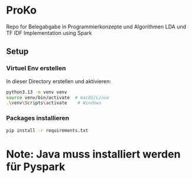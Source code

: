 # ProKo
Repo for Belegabgabe in Programmierkonzepte und Algorithmen
LDA und TF IDF Implementation using Spark
## Setup

### Virtuel Env erstellen

In dieser Directory erstellen und aktivieren:

```bash
python3.13 -m venv venv
source venv/bin/activate  # macOS/Linux
.\venv\Scripts\activate    # Windows
```

### Packages installieren

```bash
pip install -r requirements.txt
```

# Note: Java muss installiert werden für Pyspark
